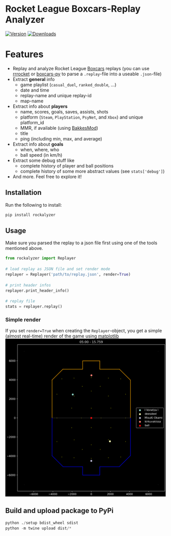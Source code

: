 # Rocket League Boxcars-Replay Analyzer

[![Version](https://img.shields.io/pypi/v/rockalyzer)](https://pypi.org/project/rockalyzer/#history)
[![Downloads](https://static.pepy.tech/personalized-badge/rockalyzer?period=total&units=international_system&left_color=black&right_color=blue&left_text=Downloads)](https://pepy.tech/project/rockalyzer)

# Features
- Replay and analyze Rocket League [Boxcars](https://github.com/nickbabcock/boxcars) replays (you can use [rrrocket](https://github.com/nickbabcock/rrrocket) or [boxcars-py](https://github.com/SaltieRL/boxcars-py) to parse a `.replay`-file into a useable `.json`-file)
- Extract **general** info
  - game playlist (`casual_duel`, `ranked_double`, ...)
  - date and time
  - replay-name and unique replay-id
  - map-name
- Extract info about **players**
  - name, scores, goals, saves, assists, shots
  - platform (`Steam`, `PlayStation`, `PsyNet`, and `Xbox`) and unique platform_id
  - MMR, if available (using [BakkesMod](https://bakkesmod.com/index.php))
  - title
  - ping (including min, max, and average)
- Extract info about **goals**
  - when, where, who
  - ball speed (in km/h)
- Extract some debug stuff like
  - complete history of player and ball positions
  - complete history of some more abstract values (see `stats['debug']`)
- And more. Feel free to explore it!

## Installation
Run the following to install:
```python
pip install rockalyzer
```

## Usage
Make sure you parsed the replay to a json file first using one of the tools mentioned above.
```python
from rockalyzer import Replayer

# load replay as JSON file and set render mode
replayer = Replayer('path/to/replay.json', render=True)

# print header infos
replayer.print_header_info()

# replay file
stats = replayer.replay()
```

### Simple render
If you set `render=True` when creating the `Replayer`-object, you get a simple (almost real-time) render of the game using [matplotlib](https://matplotlib.org/)
![Screenshot of render](https://raw.githubusercontent.com/eliastheis/rockalyzer/master/render_screenshot.png)

## Build and upload package to PyPi
```python
python ./setup bdist_wheel sdist
python -m twine upload dist/*
```
